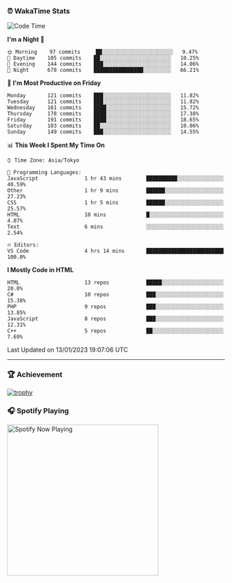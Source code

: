 ### ⏰ WakaTime Stats


<!--START_SECTION:waka-->
![Code Time](http://img.shields.io/badge/Code%20Time-510%20hrs%2017%20mins-blue)

**I'm a Night 🦉** 

```text
🌞 Morning    97 commits     ██░░░░░░░░░░░░░░░░░░░░░░░   9.47% 
🌆 Daytime    105 commits    ██░░░░░░░░░░░░░░░░░░░░░░░   10.25% 
🌃 Evening    144 commits    ███░░░░░░░░░░░░░░░░░░░░░░   14.06% 
🌙 Night      678 commits    ████████████████░░░░░░░░░   66.21%

```
📅 **I'm Most Productive on Friday** 

```text
Monday       121 commits    ███░░░░░░░░░░░░░░░░░░░░░░   11.82% 
Tuesday      121 commits    ███░░░░░░░░░░░░░░░░░░░░░░   11.82% 
Wednesday    161 commits    ████░░░░░░░░░░░░░░░░░░░░░   15.72% 
Thursday     178 commits    ████░░░░░░░░░░░░░░░░░░░░░   17.38% 
Friday       191 commits    ████░░░░░░░░░░░░░░░░░░░░░   18.65% 
Saturday     103 commits    ██░░░░░░░░░░░░░░░░░░░░░░░   10.06% 
Sunday       149 commits    ███░░░░░░░░░░░░░░░░░░░░░░   14.55%

```


📊 **This Week I Spent My Time On** 

```text
⌚︎ Time Zone: Asia/Tokyo

💬 Programming Languages: 
JavaScript               1 hr 43 mins        ██████████░░░░░░░░░░░░░░░   40.59% 
Other                    1 hr 9 mins         ██████░░░░░░░░░░░░░░░░░░░   27.23% 
CSS                      1 hr 5 mins         ██████░░░░░░░░░░░░░░░░░░░   25.57% 
HTML                     10 mins             █░░░░░░░░░░░░░░░░░░░░░░░░   4.07% 
Text                     6 mins              ░░░░░░░░░░░░░░░░░░░░░░░░░   2.54%

🔥 Editors: 
VS Code                  4 hrs 14 mins       █████████████████████████   100.0%

```

**I Mostly Code in HTML** 

```text
HTML                     13 repos            █████░░░░░░░░░░░░░░░░░░░░   20.0% 
C#                       10 repos            ███░░░░░░░░░░░░░░░░░░░░░░   15.38% 
PHP                      9 repos             ███░░░░░░░░░░░░░░░░░░░░░░   13.85% 
JavaScript               8 repos             ███░░░░░░░░░░░░░░░░░░░░░░   12.31% 
C++                      5 repos             ██░░░░░░░░░░░░░░░░░░░░░░░   7.69%

```



 Last Updated on 13/01/2023 19:07:06 UTC
<!--END_SECTION:waka-->

---

### 🏆 Achievement

[![trophy](https://github-profile-trophy.vercel.app/?username=Slime-hatena&theme=flat&no-bg=true&no-frame=true&column=8)](https://github.com/ryo-ma/github-profile-trophy)

### 🎧 Spotify Playing

[<img src="https://spotify-now-playing-slime-hatena.vercel.app/api/spotify-playing" alt="Spotify Now Playing" width="350" />](https://open.spotify.com/user/slime_hatena)

<!--
**Slime-hatena/Slime-hatena** is a ✨ _special_ ✨ repository because its `README.md` (this file) appears on your GitHub profile.

Here are some ideas to get you started:

- 🔭 I’m currently working on ...
- 🌱 I’m currently learning ...
- 👯 I’m looking to collaborate on ...
- 🤔 I’m looking for help with ...
- 💬 Ask me about ...
- 📫 How to reach me: ...
- 😄 Pronouns: ...
- ⚡ Fun fact: ...
-->
